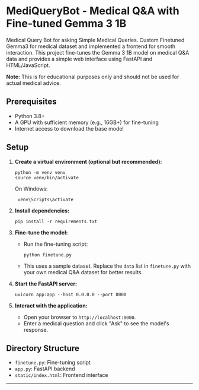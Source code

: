 # MediQueryBot - Medical Q&A with Fine-tuned Gemma 3 1B
Medical Query Bot for asking Simple Medical Queries. Custom Finetuned Gemma3 for medical dataset and implemented a frontend for smooth interaction.
This project fine-tunes the Gemma 3 1B model on medical Q&A data and provides a simple web interface using FastAPI and HTML/JavaScript.

**Note:** This is for educational purposes only and should not be used for actual medical advice.

## Prerequisites
- Python 3.8+
- A GPU with sufficient memory (e.g., 16GB+) for fine-tuning
- Internet access to download the base model

## Setup
1. **Create a virtual environment (optional but recommended):**
   ```
   python -m venv venv
   source venv/bin/activate
   ```
    On Windows:
   ```
    venv\Scripts\activate
   ```

2. **Install dependencies:**
   ```
   pip install -r requirements.txt
   ```

3. **Fine-tune the model:**
   - Run the fine-tuning script:
     ```
     python finetune.py
     ```
   - This uses a sample dataset. Replace the `data` list in `finetune.py` with your own medical Q&A dataset for better results.

4. **Start the FastAPI server:**
   ```
   uvicorn app:app --host 0.0.0.0 --port 8000
   ```

5. **Interact with the application:**
   - Open your browser to `http://localhost:8000`.
   - Enter a medical question and click "Ask" to see the model's response.

## Directory Structure
- `finetune.py`: Fine-tuning script
- `app.py`: FastAPI backend
- `static/index.html`: Frontend interface


---

